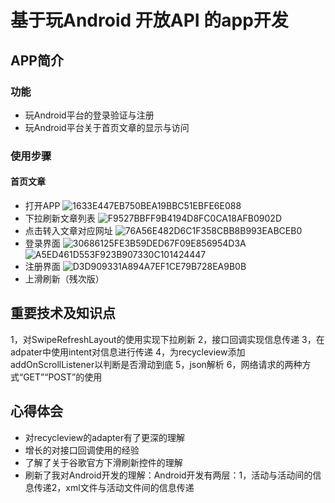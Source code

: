 # 基于玩Android 开放API 的app开发
## APP简介
### 功能
* 玩Android平台的登录验证与注册
* 玩Android平台关于首页文章的显示与访问
### 使用步骤
#### 首页文章
* 打开APP
![1633E447EB750BEA19BBC51EBFE6E088](https://user-images.githubusercontent.com/74126057/120310078-8e54aa00-c308-11eb-8e27-0365b9a6e711.jpg)
* 下拉刷新文章列表
![F9527BBFF9B4194D8FC0CA18AFB0902D](https://user-images.githubusercontent.com/74126057/120310237-bf34df00-c308-11eb-8bf7-f11846b95713.jpg)
* 点击转入文章对应网址
![76A56E482D6C1F358CBB8B993EABCEB0](https://user-images.githubusercontent.com/74126057/120310395-ec818d00-c308-11eb-987e-824ad0d5a910.jpg)
* 登录界面
![30686125FE3B59DED67F09E856954D3A](https://user-images.githubusercontent.com/74126057/120310451-fd320300-c308-11eb-9e2c-7e71d64bdacb.jpg)
![A5ED461D553F923B907330C101424447](https://user-images.githubusercontent.com/74126057/120310472-01f6b700-c309-11eb-847c-4cae5205edae.jpg)
* 注册界面
![D3D909331A894A7EF1CE79B728EA9B0B](https://user-images.githubusercontent.com/74126057/120310511-0de27900-c309-11eb-9d93-3fa862096f59.jpg)
* 上滑刷新（残次版）
## 重要技术及知识点
1，对SwipeRefreshLayout的使用实现下拉刷新
2，接口回调实现信息传递
3，在adpater中使用intent对信息进行传递
4，为recycleview添加addOnScrollListener以判断是否滑动到底
5，json解析
6，网络请求的两种方式“GET”“POST”的使用
## 心得体会
* 对recycleview的adapter有了更深的理解
* 增长的对接口回调使用的经验
* 了解了关于谷歌官方下滑刷新控件的理解
* 刷新了我对Android开发的理解：Android开发有两层：1，活动与活动间的信息传递2，xml文件与活动文件间的信息传递

